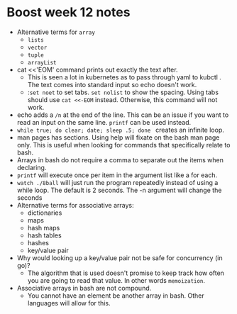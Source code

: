 # Boost week 12 notes
* Alternative terms for `array`
  * `lists`
  * `vector`
  * `tuple` 
  * `arrayList`
* cat <<'EOM' command prints out exactly the text after.
  * This is seen a lot in kubernetes as to pass through yaml to
    kubctl . The text comes into standard input so echo doesn't
    work.
  * :`set noet` to set tabs. `set nolist` to show the spacing. Using
    tabs should use `cat <<-EOM` instead. Otherwise, this command
    will not work.
* echo adds a `/n` at the end of the line. This can be an issue if you
  want to read an input on the same line. `printf` can be used instead.
* `while true; do clear; date; sleep .5; done ` creates an infinite
  loop.
* man pages has sections. Using help will fixate on the bash man page
  only. This is useful when looking for commands that specifically
  relate to bash.
* Arrays in bash do not require a comma to separate out the items when
  declaring.
* `printf` will execute once per item in the argument list like a for
  each.
* `watch ./8ball` will just run the program repeatedly instead of using
  a while loop. The default is 2 seconds. The -n argument will change
  the seconds
* Alternative terms for associative arrays:
  * dictionaries
  * maps
  * hash maps
  * hash tables
  * hashes
  * key/value pair
* Why would looking up a key/value pair not be safe for concurrency (in
  go)?
  * The algorithm that is used doesn't promise to keep track how often
    you are going to read that value. In other words `memoization`.
* Associative arrays in bash are not compound.
  * You cannot have an element be another array in bash. Other languages
    will allow for this.

